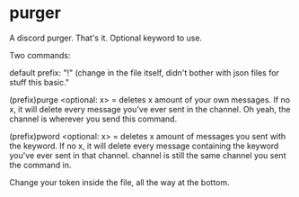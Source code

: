 # purger
A discord purger. That's it. Optional keyword to use.


Two commands: 

default prefix: "!" (change in the file itself, didn't bother with json files for stuff this basic."

(prefix)purge <optional: x> = deletes x amount of your own messages. If no x, it will delete every message you've ever sent in the channel.
Oh yeah, the channel is wherever you send this command.

(prefix)pword <keyword> <optional: x> = deletes x amount of messages you sent with the keyword. If no x, it will delete every message containing the keyword you've ever sent in that channel.
channel is still the same channel you sent the command in.

Change your token inside the file, all the way at the bottom.
